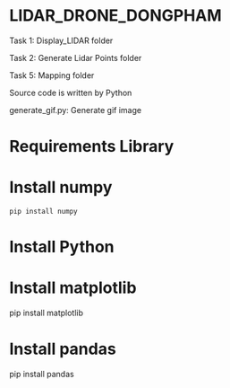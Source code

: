 # LIDAR_DRONE_DONGPHAM
Task 1: Display_LIDAR folder

Task 2: Generate Lidar Points folder

Task 5: Mapping folder

Source code is written by Python

generate_gif.py: Generate gif image

# Requirements Library
# Install numpy
```
pip install numpy
```
# Install Python

# Install matplotlib

pip install matplotlib

# Install pandas

pip install pandas

